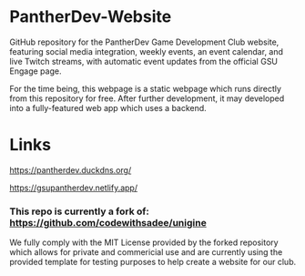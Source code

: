 

# PantherDev-Website
GitHub repository for the PantherDev Game Development Club website, featuring social media integration, weekly events, an event calendar, and live Twitch streams, with automatic event updates from the official GSU Engage page.

For the time being, this webpage is a static webpage which runs directly from this repository for free. After further development, it may developed into a fully-featured web app which uses a backend.
# Links
https://pantherdev.duckdns.org/

https://gsupantherdev.netlify.app/

### This repo is currently a fork of: https://github.com/codewithsadee/unigine 
We fully comply with the MIT License provided by the forked repository which allows for private and commericial use and are currently using the provided template for testing purposes to help create a website for our club.
